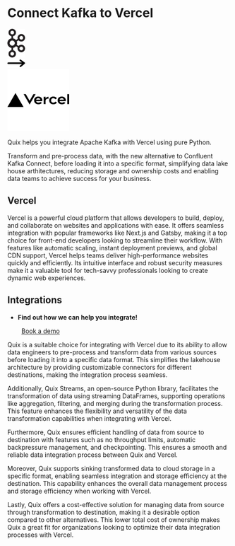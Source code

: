 # Connect Kafka to Vercel

<div class="connect-images cards blog-grid-card" markdown>
<div>
<img src="../images/kafka_logo.png" width="40px" />
</div>
<div>
<img src="../images/arrow.svg" width="40px" />
</div>
<div>
<img src="./images/vercel_1.jpg" />
</div>
</div>

Quix helps you integrate Apache Kafka with Vercel using pure Python.

Transform and pre-process data, with the new alternative to Confluent Kafka Connect, before loading it into a specific format, simplifying data lake house arthitectures, reducing storage and ownership costs and enabling data teams to achieve success for your business.

## Vercel

Vercel is a powerful cloud platform that allows developers to build, deploy, and collaborate on websites and applications with ease. It offers seamless integration with popular frameworks like Next.js and Gatsby, making it a top choice for front-end developers looking to streamline their workflow. With features like automatic scaling, instant deployment previews, and global CDN support, Vercel helps teams deliver high-performance websites quickly and efficiently. Its intuitive interface and robust security measures make it a valuable tool for tech-savvy professionals looking to create dynamic web experiences.

## Integrations

<div class="grid cards" markdown>

- __Find out how we can help you integrate!__

    <a class="md-button md-button--primary" href="https://share.hsforms.com/1iW0TmZzKQMChk0lxd_tGiw4yjw2?__hstc=175542013.2303933fbd746c0ac86d9ccbe9bc9100.1728383268831.1729603416735.1729620918855.31&__hssc=175542013.1.1729620918855&__hsfp=2132701734" target="_blank" style="margin:.5rem;">Book a demo</a>

</div>


Quix is a suitable choice for integrating with Vercel due to its ability to allow data engineers to pre-process and transform data from various sources before loading it into a specific data format. This simplifies the lakehouse architecture by providing customizable connectors for different destinations, making the integration process seamless.

Additionally, Quix Streams, an open-source Python library, facilitates the transformation of data using streaming DataFrames, supporting operations like aggregation, filtering, and merging during the transformation process. This feature enhances the flexibility and versatility of the data transformation capabilities when integrating with Vercel.

Furthermore, Quix ensures efficient handling of data from source to destination with features such as no throughput limits, automatic backpressure management, and checkpointing. This ensures a smooth and reliable data integration process between Quix and Vercel.

Moreover, Quix supports sinking transformed data to cloud storage in a specific format, enabling seamless integration and storage efficiency at the destination. This capability enhances the overall data management process and storage efficiency when working with Vercel.

Lastly, Quix offers a cost-effective solution for managing data from source through transformation to destination, making it a desirable option compared to other alternatives. This lower total cost of ownership makes Quix a great fit for organizations looking to optimize their data integration processes with Vercel.

